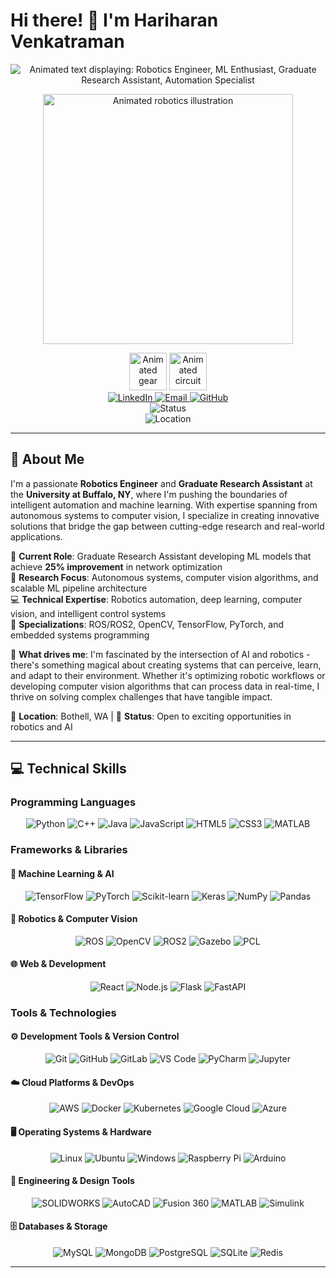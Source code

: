 # Hi there! 👋 I'm Hariharan Venkatraman

<div align="center">
  
  <!-- Animated typing effect header -->
  <img src="https://readme-typing-svg.herokuapp.com?font=Fira+Code&size=30&duration=3000&pause=1000&color=00D4FF&center=true&vCenter=true&width=600&lines=Robotics+Engineer+%F0%9F%A4%96;ML+Enthusiast+%F0%9F%A7%A0;Graduate+Research+Assistant+%F0%9F%8E%93;Automation+Specialist+%E2%9A%99%EF%B8%8F" 
       alt="Animated text displaying: Robotics Engineer, ML Enthusiast, Graduate Research Assistant, Automation Specialist" />
  
  <!-- Robotics-themed banner -->
  <img src="https://media.giphy.com/media/L1R1tvI9svkIWwpVYr/giphy.gif" 
       width="400" 
       alt="Animated robotics illustration" />
  
  <!-- Additional robotics elements -->
  <div>
    <img src="https://media.giphy.com/media/3oKIPEqDGUULpEU0aQ/giphy.gif" 
         width="60" 
         alt="Animated gear" />
    <img src="https://media.giphy.com/media/26tn33aiTi1jkl6H6/giphy.gif" 
         width="60" 
         alt="Animated circuit" />
  </div>
  
  <!-- Professional contact links -->
  <div align="center">
    <a href="https://www.linkedin.com/in/hariharan-venkatraman-19994b178/" target="_blank">
      <img src="https://img.shields.io/badge/LinkedIn-0077B5?style=for-the-badge&logo=linkedin&logoColor=white" alt="LinkedIn" />
    </a>
    <a href="mailto:hariharanvenkatraman23@gmail.com">
      <img src="https://img.shields.io/badge/Email-D14836?style=for-the-badge&logo=gmail&logoColor=white" alt="Email" />
    </a>
    <a href="https://github.com/hariharan2302" target="_blank">
      <img src="https://img.shields.io/badge/GitHub-100000?style=for-the-badge&logo=github&logoColor=white" alt="GitHub" />
    </a>
  </div>
  
  <!-- Current status -->
  <div align="center">
    <img src="https://img.shields.io/badge/Status-Available%20for%20Opportunities-brightgreen?style=flat-square" alt="Status" />
    <br>
    <img src="https://img.shields.io/badge/Location-Bothell,%20WA-blue?style=flat-square" alt="Location" />
  </div>
  
</div>

---

## 🚀 About Me

I'm a passionate **Robotics Engineer** and **Graduate Research Assistant** at the **University at Buffalo, NY**, where I'm pushing the boundaries of intelligent automation and machine learning. With expertise spanning from autonomous systems to computer vision, I specialize in creating innovative solutions that bridge the gap between cutting-edge research and real-world applications.

🤖 **Current Role**: Graduate Research Assistant developing ML models that achieve **25% improvement** in network optimization  
🔬 **Research Focus**: Autonomous systems, computer vision algorithms, and scalable ML pipeline architecture  
💻 **Technical Expertise**: Robotics automation, deep learning, computer vision, and intelligent control systems  
🎯 **Specializations**: ROS/ROS2, OpenCV, TensorFlow, PyTorch, and embedded systems programming  

🌟 **What drives me**: I'm fascinated by the intersection of AI and robotics - there's something magical about creating systems that can perceive, learn, and adapt to their environment. Whether it's optimizing robotic workflows or developing computer vision algorithms that can process data in real-time, I thrive on solving complex challenges that have tangible impact.

📍 **Location**: Bothell, WA | 🚀 **Status**: Open to exciting opportunities in robotics and AI

---

## 💻 Technical Skills

### Programming Languages
<div align="center">
  <img src="https://img.shields.io/badge/Python-3776ab?style=for-the-badge&logo=python&logoColor=white" alt="Python"/>
  <img src="https://img.shields.io/badge/C++-00599C?style=for-the-badge&logo=c%2B%2B&logoColor=white" alt="C++"/>
  <img src="https://img.shields.io/badge/Java-ED8B00?style=for-the-badge&logo=java&logoColor=white" alt="Java"/>
  <img src="https://img.shields.io/badge/JavaScript-F7DF1E?style=for-the-badge&logo=javascript&logoColor=black" alt="JavaScript"/>
  <img src="https://img.shields.io/badge/HTML5-E34F26?style=for-the-badge&logo=html5&logoColor=white" alt="HTML5"/>
  <img src="https://img.shields.io/badge/CSS3-1572B6?style=for-the-badge&logo=css3&logoColor=white" alt="CSS3"/>
  <img src="https://img.shields.io/badge/MATLAB-0076A8?style=for-the-badge&logo=mathworks&logoColor=white" alt="MATLAB"/>
</div>

### Frameworks & Libraries

#### 🤖 Machine Learning & AI
<div align="center">
  <img src="https://img.shields.io/badge/TensorFlow-FF6F00?style=for-the-badge&logo=tensorflow&logoColor=white" alt="TensorFlow"/>
  <img src="https://img.shields.io/badge/PyTorch-EE4C2C?style=for-the-badge&logo=pytorch&logoColor=white" alt="PyTorch"/>
  <img src="https://img.shields.io/badge/scikit--learn-F7931E?style=for-the-badge&logo=scikit-learn&logoColor=white" alt="Scikit-learn"/>
  <img src="https://img.shields.io/badge/Keras-D00000?style=for-the-badge&logo=keras&logoColor=white" alt="Keras"/>
  <img src="https://img.shields.io/badge/NumPy-013243?style=for-the-badge&logo=numpy&logoColor=white" alt="NumPy"/>
  <img src="https://img.shields.io/badge/Pandas-150458?style=for-the-badge&logo=pandas&logoColor=white" alt="Pandas"/>
</div>

#### 🤖 Robotics & Computer Vision
<div align="center">
  <img src="https://img.shields.io/badge/ROS-22314E?style=for-the-badge&logo=ros&logoColor=white" alt="ROS"/>
  <img src="https://img.shields.io/badge/OpenCV-27338e?style=for-the-badge&logo=OpenCV&logoColor=white" alt="OpenCV"/>
  <img src="https://img.shields.io/badge/ROS2-22314E?style=for-the-badge&logo=ros&logoColor=white" alt="ROS2"/>
  <img src="https://img.shields.io/badge/Gazebo-FF6600?style=for-the-badge&logo=gazebo&logoColor=white" alt="Gazebo"/>
  <img src="https://img.shields.io/badge/PCL-0078D4?style=for-the-badge&logo=pointcloudlibrary&logoColor=white" alt="PCL"/>
</div>

#### 🌐 Web & Development
<div align="center">
  <img src="https://img.shields.io/badge/React-20232A?style=for-the-badge&logo=react&logoColor=61DAFB" alt="React"/>
  <img src="https://img.shields.io/badge/Node.js-43853D?style=for-the-badge&logo=node.js&logoColor=white" alt="Node.js"/>
  <img src="https://img.shields.io/badge/Flask-000000?style=for-the-badge&logo=flask&logoColor=white" alt="Flask"/>
  <img src="https://img.shields.io/badge/FastAPI-005571?style=for-the-badge&logo=fastapi" alt="FastAPI"/>
</div>

### Tools & Technologies

#### ⚙️ Development Tools & Version Control
<div align="center">
  <img src="https://img.shields.io/badge/Git-F05032?style=for-the-badge&logo=git&logoColor=white" alt="Git"/>
  <img src="https://img.shields.io/badge/GitHub-100000?style=for-the-badge&logo=github&logoColor=white" alt="GitHub"/>
  <img src="https://img.shields.io/badge/GitLab-330F63?style=for-the-badge&logo=gitlab&logoColor=white" alt="GitLab"/>
  <img src="https://img.shields.io/badge/VS_Code-0078D4?style=for-the-badge&logo=visual%20studio%20code&logoColor=white" alt="VS Code"/>
  <img src="https://img.shields.io/badge/PyCharm-000000.svg?&style=for-the-badge&logo=PyCharm&logoColor=white" alt="PyCharm"/>
  <img src="https://img.shields.io/badge/Jupyter-F37626.svg?&style=for-the-badge&logo=Jupyter&logoColor=white" alt="Jupyter"/>
</div>

#### ☁️ Cloud Platforms & DevOps
<div align="center">
  <img src="https://img.shields.io/badge/Amazon_AWS-232F3E?style=for-the-badge&logo=amazon-aws&logoColor=white" alt="AWS"/>
  <img src="https://img.shields.io/badge/Docker-2496ED?style=for-the-badge&logo=docker&logoColor=white" alt="Docker"/>
  <img src="https://img.shields.io/badge/Kubernetes-326ce5.svg?&style=for-the-badge&logo=kubernetes&logoColor=white" alt="Kubernetes"/>
  <img src="https://img.shields.io/badge/Google_Cloud-4285F4?style=for-the-badge&logo=google-cloud&logoColor=white" alt="Google Cloud"/>
  <img src="https://img.shields.io/badge/Microsoft_Azure-0089D0?style=for-the-badge&logo=microsoft-azure&logoColor=white" alt="Azure"/>
</div>

#### 🖥️ Operating Systems & Hardware
<div align="center">
  <img src="https://img.shields.io/badge/Linux-FCC624?style=for-the-badge&logo=linux&logoColor=black" alt="Linux"/>
  <img src="https://img.shields.io/badge/Ubuntu-E95420?style=for-the-badge&logo=ubuntu&logoColor=white" alt="Ubuntu"/>
  <img src="https://img.shields.io/badge/Windows-0078D6?style=for-the-badge&logo=windows&logoColor=white" alt="Windows"/>
  <img src="https://img.shields.io/badge/Raspberry%20Pi-A22846?style=for-the-badge&logo=Raspberry%20Pi&logoColor=white" alt="Raspberry Pi"/>
  <img src="https://img.shields.io/badge/Arduino-00979D?style=for-the-badge&logo=Arduino&logoColor=white" alt="Arduino"/>
</div>

#### 🔧 Engineering & Design Tools
<div align="center">
  <img src="https://img.shields.io/badge/SOLIDWORKS-FF0000?style=for-the-badge&logo=solidworks&logoColor=white" alt="SOLIDWORKS"/>
  <img src="https://img.shields.io/badge/AutoCAD-0696D7?style=for-the-badge&logo=autodesk&logoColor=white" alt="AutoCAD"/>
  <img src="https://img.shields.io/badge/Fusion_360-FF6600?style=for-the-badge&logo=autodesk&logoColor=white" alt="Fusion 360"/>
  <img src="https://img.shields.io/badge/MATLAB-0076A8?style=for-the-badge&logo=mathworks&logoColor=white" alt="MATLAB"/>
  <img src="https://img.shields.io/badge/Simulink-0076A8?style=for-the-badge&logo=mathworks&logoColor=white" alt="Simulink"/>
</div>

#### 🗄️ Databases & Storage
<div align="center">
  <img src="https://img.shields.io/badge/MySQL-00000F?style=for-the-badge&logo=mysql&logoColor=white" alt="MySQL"/>
  <img src="https://img.shields.io/badge/MongoDB-4EA94B?style=for-the-badge&logo=mongodb&logoColor=white" alt="MongoDB"/>
  <img src="https://img.shields.io/badge/PostgreSQL-316192?style=for-the-badge&logo=postgresql&logoColor=white" alt="PostgreSQL"/>
  <img src="https://img.shields.io/badge/SQLite-07405E?style=for-the-badge&logo=sqlite&logoColor=white" alt="SQLite"/>
  <img src="https://img.shields.io/badge/Redis-DC382D?style=for-the-badge&logo=redis&logoColor=white" alt="Redis"/>
</div>

---